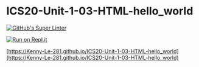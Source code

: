 # ICS20-Unit-1-03-HTML-hello_world

[![GitHub's Super Linter](https://github.com/Kenny-Le-281/ICS20-Unit-1-03-HTML-hello_world/workflows/GitHub's%20Super%20Linter/badge.svg)](https://github.com/Kenny-Le-281/ICS20-Unit-1-03-HTML-hello_world/actions)

[![Run on Repl.it](https://repl.it/badge/github/Kenny-Le-281/ICS20-Unit-1-03-HTML-hello_world)](https://repl.it/github/Kenny-Le-281/ICS20-Unit-1-03-HTML-hello_world)

[https://Kenny-Le-281.github.io/ICS20-Unit-1-03-HTML-hello_world](https://Kenny-Le-281.github.io/ICS20-Unit-1-03-HTML-hello_world)
